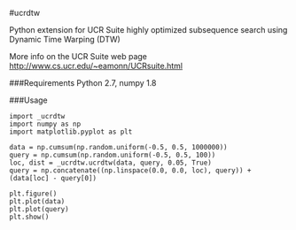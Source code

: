 #ucrdtw

Python extension for UCR Suite highly optimized subsequence search using Dynamic Time Warping (DTW)

More info on the UCR Suite web page http://www.cs.ucr.edu/~eamonn/UCRsuite.html

###Requirements
Python 2.7, numpy 1.8

###Usage

```
import _ucrdtw
import numpy as np
import matplotlib.pyplot as plt

data = np.cumsum(np.random.uniform(-0.5, 0.5, 1000000))
query = np.cumsum(np.random.uniform(-0.5, 0.5, 100))
loc, dist = _ucrdtw.ucrdtw(data, query, 0.05, True)
query = np.concatenate((np.linspace(0.0, 0.0, loc), query)) + (data[loc] - query[0])

plt.figure()
plt.plot(data)
plt.plot(query)
plt.show()
```
